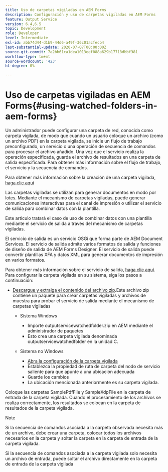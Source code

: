 ```yaml
---
title: Uso de carpetas vigiladas en AEM Forms
description: Configuración y uso de carpetas vigiladas en AEM Forms
feature: Output Service
version: 6.4,6.5
topic: Development
role: Developer
level: Intermediate
exl-id: abb74d44-d1b9-44d6-a49f-36c01acfecb4
last-substantial-update: 2020-07-07T00:00:00Z
source-git-commit: 7a2bb61ca1dea1013eef088a629b17718dbbf381
workflow-type: tm+mt
source-wordcount: '423'
ht-degree: 0%

---
```


# Uso de carpetas vigiladas en AEM Forms{#using-watched-folders-in-aem-forms}

Un administrador puede configurar una carpeta de red, conocida como carpeta vigilada, de modo que cuando un usuario coloque un archivo (como un archivo PDF) en la carpeta vigilada, se inicie un flujo de trabajo preconfigurado, un servicio o una operación de secuencia de comandos para procesar el archivo añadido. Una vez que el servicio realiza la operación especificada, guarda el archivo de resultados en una carpeta de salida especificada. Para obtener más información sobre el flujo de trabajo, el servicio y la secuencia de comandos.

Para obtener más información sobre la creación de una carpeta vigilada, [haga clic aquí](https://helpx.adobe.com/experience-manager/6-4/forms/using/Creating-Configure-watched-folder.html)

Las carpetas vigiladas se utilizan para generar documentos en modo por lotes. Mediante el mecanismo de carpetas vigiladas, puede generar comunicaciones interactivas para el canal de impresión o utilizar el servicio de salida para combinar datos con la plantilla.

Este artículo tratará el caso de uso de combinar datos con una plantilla mediante el servicio de salida a través del mecanismo de carpetas vigiladas.

El servicio de salida es un servicio OSGi que forma parte de AEM Document Services. El servicio de salida admite varios formatos de salida y funciones de diseño de salida de AEM Forms Designer. El servicio de salida puede convertir plantillas XFA y datos XML para generar documentos de impresión en varios formatos.

Para obtener más información sobre el servicio de salida, [haga clic aquí](https://helpx.adobe.com/aem-forms/6/output-service.html).
Para configurar la carpeta vigilada en su sistema, siga los pasos a continuación:
* [Descargue y extraiga el contenido del archivo zip](assets/outputservicewatchedfolderkt.zip).Este archivo zip contiene un paquete para crear carpetas vigiladas y archivos de muestra para probar el servicio de salida mediante el mecanismo de carpetas vigiladas
   * Sistema Windows

      * Importe outputservicewatchedfolder.zip en AEM mediante el administrador de paquetes
      * Esto crea una carpeta vigilada denominada outputservicewatchedfolder en la unidad C.
   * Sistema no Windows
      * [Abra la configuración de la carpeta vigilada](http://localhost:4502/crx/de/index.jsp#/etc/fd/watchfolder/config/outputservice)
      * Establezca la propiedad de ruta de carpeta del nodo de servicio saliente para que apunte a una ubicación adecuada
      * Guarde los cambios
      * La ubicación mencionada anteriormente es su carpeta vigilada.

Coloque las carpetas SamplePdfFile y SampleXdpFile en la carpeta de entrada de la carpeta vigilada. Cuando el procesamiento de los archivos se realiza correctamente, los resultados se colocan en la carpeta de resultados de la carpeta vigilada.


>[!NOTE]
>
>Si la secuencia de comandos asociada a la carpeta observada necesita más de un archivo, debe crear una carpeta, colocar todos los archivos necesarios en la carpeta y soltar la carpeta en la carpeta de entrada de la carpeta vigilada.
>
>Si la secuencia de comandos asociada a la carpeta vigilada solo necesita un archivo de entrada, puede soltar el archivo directamente en la carpeta de entrada de la carpeta vigilada
